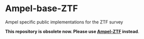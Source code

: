 # Ampel-base-ZTF

Ampel specific public implementations for the ZTF survey

**This repository is obsolete now. Please use [Ampel-ZTF](https://github.com/AmpelProject/Ampel-ZTF) instead**.
